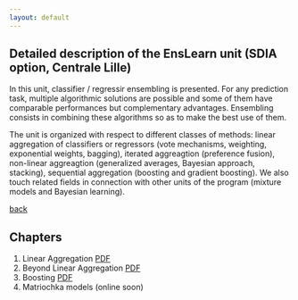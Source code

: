 ```yaml
---
layout: default
---
```


## Detailed description of the EnsLearn unit (SDIA option, Centrale Lille)

In this unit, classifier / regressir ensembling is presented. For any prediction task, multiple algorithmic solutions are possible and some of them have comparable performances but complementary advantages. Ensembling consists in combining these algorithms so as to make the best use of them.

The unit is organized with respect to different classes of methods: linear aggregation of classifiers or regressors (vote mechanisms, weighting, exponential weights, bagging), iterated aggreagtion (preference fusion), non-linear aggreagtion (generalized averages, Bayesian approach, stacking), sequential aggregation (boosting and gradient boosting). We also touch related fields in connection with other units of the program (mixture models and Bayesian learning).

[back](./)

## Chapters

1. Linear Aggregation [PDF](./assets/files/datfus/EnsLearn1.pdf)
2. Beyond Linear Aggregation [PDF](./assets/files/datfus/EnsLearn2.pdf)
3. Boosting [PDF](./assets/files/datfus/EnsLearn3.pdf)
4. Matriochka models (online soon)


